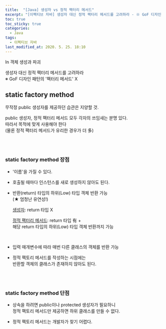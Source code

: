 ```yaml
---
title:  "[Java] 생성자 vs 정적 팩터리 메서드"
excerpt: "[이펙티브 자바] 생성자 대신 정적 팩터리 메서드를 고려하라 - ※ GoF 디자인 패턴의 팩터리 메서드 X"
toc: true
toc_sticky: true
categories:
  - Java
tags:
  - 이펙티브 자바
last_modified_at: 2020. 5. 25. 18:10
---
```


In 객체 생성과 파괴 

생성자 대신 정적 팩터리 메서드를 고려하라  
※ GoF 디자인 패턴의 '팩터리 메서드' X

## static factory method

무작정 public 생성자를 제공하던 습관은 지양할 것.

public 생성자, 정적 팩터리 메서드 모두 각자의 쓰임새는 분명 있다.  
따라서 목적에 맞게 사용해야 한다  
(물론 정적 팩터리 메서드가 유리한 경우가 더 多)

<br/>
<br/>

### static factory method 장점

- '이름'을 가질 수 있다.

- 호출될 때마다 인스턴스를 새로 생성하지 않아도 된다.

- 반환(return) 타입의 하위(Low) 타입 객체 반환 가능  
(★ 엄청난 유연성!)

 &nbsp; &nbsp;&nbsp; &nbsp;<U>생성자</U>: return 타입 X
 
 &nbsp; &nbsp;&nbsp; &nbsp;<U>정적 팩터리 메서드</U>: return 타입 有 +  
 &nbsp; &nbsp;&nbsp; &nbsp;해당 return 타입의 하위(Low) 타입 객체 반환까지 가능

<br/>

- 입력 매개변수에 따라 매번 다른 클래스의 객체를 반환 가능

- 정적 팩토리 메서드를 작성하는 시점에는  
반환할 객체의 클래스가 존재하지 않아도 된다.

<br/>
<br/>

### static factory method 단점

- 상속을 하려면 public이나 protected 생성자가 필요하니  
정적 팩토리 메서드만 제공하면 하위 클래스를 만들 수 없다.

- 정적 팩토리 메서드는 개발자가 찾기 어렵다.


